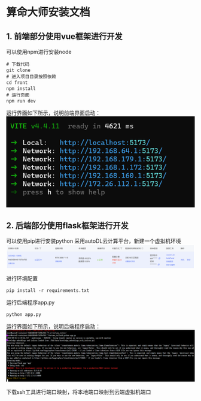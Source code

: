 # 算命大师安装文档

## 1. 前端部分使用vue框架进行开发
可以使用npm进行安装node
```shell
# 下载代码
git clone 
# 进入项目目录按照依赖
cd front
npm install
# 运行页面
npm run dev
```
运行界面如下所示，说明前端界面启动：
![](./img/4.png)

## 2. 后端部分使用flask框架进行开发
可以使用pip进行安装python
采用autoDL云计算平台，新建一个虚拟机环境
![](./img/5.png)

进行环境配置
```shell
pip install -r requirements.txt
```
运行后端程序app.py
```shell    
python app.py
```
运行界面如下所示，说明后端程序启动：
![](./img/6.png)

下载ssh工具进行端口映射，将本地端口映射到云端虚拟机端口

